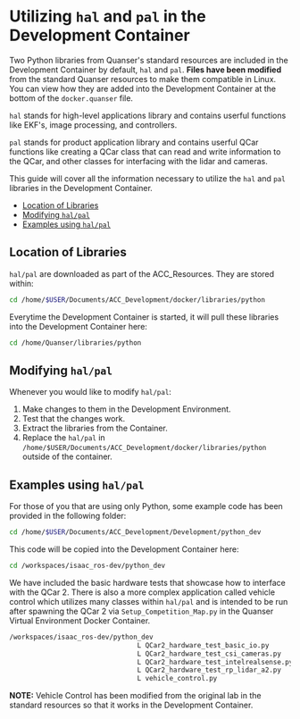 # Utilizing `hal` and `pal` in the Development Container <!-- omit in toc -->

Two Python libraries from Quanser's standard resources are included in the Development Container by default, `hal` and `pal`. **Files have been modified** from the standard Quanser resources to make them compatible in Linux. You can view how they are added into the Development Container at the bottom of the `docker.quanser` file.

`hal` stands for high-level applications library and contains userful functions like EKF's, image processing, and controllers.

`pal` stands for product application library and contains userful QCar functions like creating a QCar class that can read and write information to the QCar, and other classes for interfacing with the lidar and cameras.

This guide will cover all the information necessary to utilize the `hal` and `pal` libraries in the Development Container.

- [Location of Libraries](#location-of-libraries)
- [Modifying `hal/pal`](#modifying-halpal)
- [Examples using `hal/pal`](#examples-using-halpal)

## Location of Libraries

`hal/pal` are downloaded as part of the ACC_Resources. They are stored within:

```bash
cd /home/$USER/Documents/ACC_Development/docker/libraries/python
```

Everytime the Development Container is started, it will pull these libraries into the Development Container here:

```bash
cd /home/Quanser/libraries/python
```

## Modifying `hal/pal`

Whenever you would like to modify `hal/pal`:

1. Make changes to them in the Development Environment.
2. Test that the changes work.
3. Extract the libraries from the Container.
4. Replace the `hal/pal` in `/home/$USER/Documents/ACC_Development/docker/libraries/python` outside of the container.

## Examples using `hal/pal`

For those of you that are using only Python, some example code has been provided in the following folder:

```bash
cd /home/$USER/Documents/ACC_Development/Development/python_dev
```

This code will be copied into the Development Container here:

```bash
cd /workspaces/isaac_ros-dev/python_dev
```

We have included the basic hardware tests that showcase how to interface with the QCar 2. There is also a more complex application called vehicle control which utilizes many classes within `hal/pal` and is intended to be run after spawning the QCar 2 via `Setup_Competition_Map.py` in the Quanser Virtual Environment Docker Container.

```bash
/workspaces/isaac_ros-dev/python_dev
                                L QCar2_hardware_test_basic_io.py
                                L QCar2_hardware_test_csi_cameras.py
                                L QCar2_hardware_test_intelrealsense.py
                                L QCar2_hardware_test_rp_lidar_a2.py
                                L vehicle_control.py
```

**NOTE:** Vehicle Control has been modified from the original lab in the standard resources so that it works in the Development Container.
